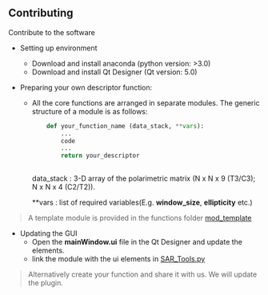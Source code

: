 ## Contributing

Contribute to the software

  * Setting up environment
    - Download and install anaconda (python version: >3.0)
    - Download and install Qt Designer (Qt version: 5.0)

  * Preparing your own descriptor function:

    - All the core functions are arranged in separate modules. The generic structure of a module is as follows:
        
        ````python
            def your_function_name (data_stack, **vars):
                ...
                code
                ...
                return your_descriptor
                  
        ````
      data_stack : 3-D array of the polarimetric matrix (N x N x 9 (T3/C3); N x N x 4 (C2/T2)).

      \**vars :  list of required variables(E.g. **window_size**, **ellipticity** etc.)


> A template module is provided in the functions folder [mod_template](functions/mod_template.py)

  * Updating the GUI 
    - Open the **mainWindow.ui** file in the Qt Designer and update the elements.
    - link the module with the ui elements in [SAR_Tools.py](SAR_Tools.py)

> Alternatively create your function and share it with us. We will update the plugin. 


